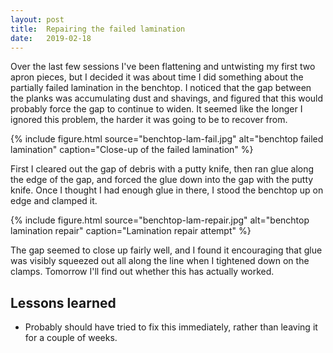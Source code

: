```yaml
---
layout: post
title:  Repairing the failed lamination
date:   2019-02-18
---
```


Over the last few sessions I've been flattening and untwisting my first two
apron pieces, but I decided it was about time I did something about the
partially failed lamination in the benchtop.  I noticed that the gap between
the planks was accumulating dust and shavings, and figured that this would
probably force the gap to continue to widen.  It seemed like the longer I
ignored this problem, the harder it was going to be to recover from.

{% include figure.html source="benchtop-lam-fail.jpg" alt="benchtop failed lamination" caption="Close-up of the failed lamination" %}

First I cleared out the gap of debris with a putty knife, then ran glue along
the edge of the gap, and forced the glue down into the gap with the putty
knife.  Once I thought I had enough glue in there, I stood the benchtop up on
edge and clamped it.

{% include figure.html source="benchtop-lam-repair.jpg" alt="benchtop lamination repair" caption="Lamination repair attempt" %}

The gap seemed to close up fairly well, and I found it encouraging that glue
was visibly squeezed out all along the line when I tightened down on the
clamps.  Tomorrow I'll find out whether this has actually worked.

## Lessons learned

- Probably should have tried to fix this immediately, rather than leaving it
  for a couple of weeks.
